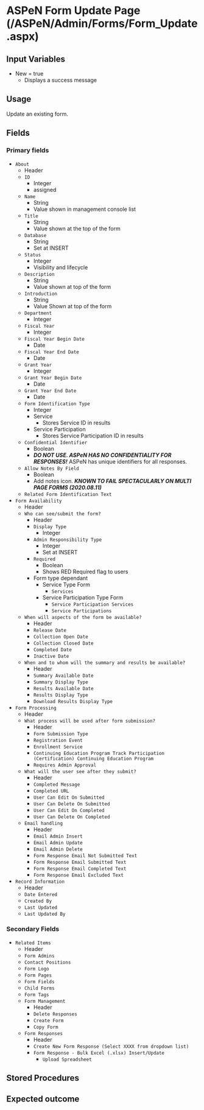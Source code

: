 # ASPeN Form Update Page (/ASPeN/Admin/Forms/Form_Update.aspx)

## Input Variables

* New = true
  * Displays a success message

## Usage

Update an existing form.

## Fields

### Primary fields

* `About`
  * Header
  * `ID`
    * Integer
    * assigned
  * `Name`
    * String
    * Value shown in management console list
  * `Title`
    * String
    * Value shown at the top of the form
  * `Database`
    * String
    * Set at INSERT
  * `Status`
    * Integer
    * Visibility and lifecycle
  * `Description`
    * String
    * Value shown at top of the form
  * `Introduction`
    * String
    * Value Shown at top of the form
  * `Department`
    * Integer
  * `Fiscal Year`
    * Integer
  * `Fiscal Year Begin Date`
    * Date
  * `Fiscal Year End Date`
    * Date
  * `Grant Year`
    * Integer
  * `Grant Year Begin Date`
    * Date
  * `Grant Year End Date`
    * Date
  * `Form Identification Type`
    * Integer
    * Service
      * Stores Service ID in results
    * Service Participation
      * Stores Service Participation ID in results
  * `Confidential Identifier`
    * Boolean
    * ***DO NOT USE.  ASPeN HAS NO CONFIDENTIALITY FOR RESPONSES!*** ASPeN has unique identifiers for all responses.
  * `Allow Notes By Field`
    * Boolean
    * Add notes icon.  ***KNOWN TO FAIL SPECTACULARLY ON MULTI PAGE FORMS (2020.08.11)***
  * `Related Form Identification Text`
* `Form Availability`
  * Header
  * `Who can see/submit the form?`
    * Header
    * `Display Type`
      * Integer
    * `Admin Responsibility Type`
      * Integer
      * Set at INSERT
    * `Required`
      * Boolean
      * Shows RED Required flag to users
    * Form type dependant
      * Service Type Form
        * `Services`
      * Service Participation Type Form
        * `Service Participation Services`
        * `Service Participations`
  * `When will aspects of the form be available?`
    * Header
    * `Release Date`
    * `Collection Open Date`
    * `Collection Closed Date`
    * `Completed Date`
    * `Inactive Date`
  * `When and to whom will the summary and results be available?`
    * Header
    * `Summary Available Date`
    * `Summary Display Type`
    * `Results Available Date`
    * `Results Display Type`
    * `Download Results Display Type`
* `Form Processing`
  * Header
  * `What process will be used after form submission?`
    * Header
    * `Form Submission Type`
    * `Registration Event`
    * `Enrollment Service`
    * `Continuing Education Program Track Participation (Certification) Continuing Education Program`
    * `Requires Admin Approval`
  * `What will the user see after they submit?`
    * Header
    * `Completed Message`
    * `Completed URL`
    * `User Can Edit On Submitted`
    * `User Can Delete On Submitted`
    * `User Can Edit On Completed`
    * `User Can Delete On Completed`
  * `Email handling`
    * Header
    * `Email Admin Insert`
    * `Email Admin Update`
    * `Email Admin Delete`
    * `Form Response Email Not Submitted Text`
    * `Form Response Email Submitted Text`
    * `Form Response Email Completed Text`
    * `Form Response Email Excluded Text`
* `Record Information`
  * Header
  * `Date Entered`
  * `Created By`
  * `Last Updated`
  * `Last Updated By`

### Secondary Fields

* `Related Items`
  * Header
  * `Form Admins`
  * `Contact Positions`
  * `Form Logo`
  * `Form Pages`
  * `Form Fields`
  * `Child Forms`
  * `Form Tags`
  * `Form Management`
    * Header
    * `Delete Responses`
    * `Create Form`
    * `Copy Form`
  * `Form Responses`
    * Header
    * `Create New Form Response (Select XXXX from dropdown list)`
    * `Form Response - Bulk Excel (.xlsx) Insert/Update`
      * `Upload Spreadsheet`

## Stored Procedures

## Expected outcome
